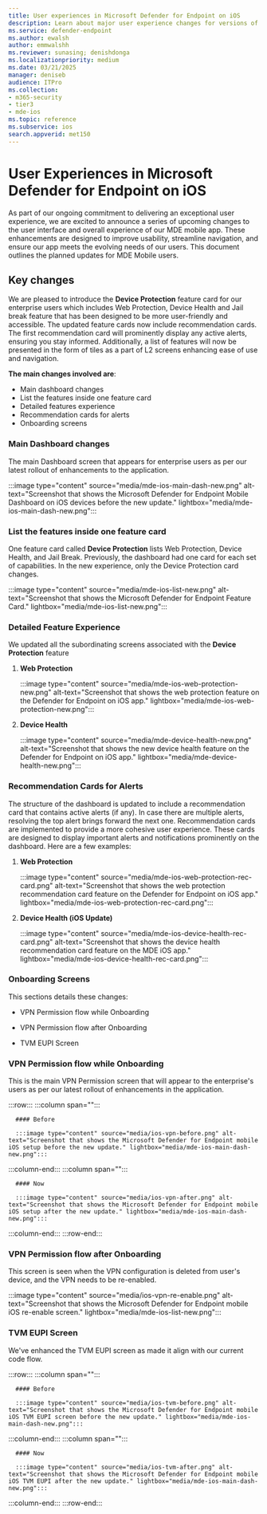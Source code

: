 ```yaml
---
title: User experiences in Microsoft Defender for Endpoint on iOS
description: Learn about major user experience changes for versions of Microsoft Defender for Endpoint on iOS.
ms.service: defender-endpoint
ms.author: ewalsh
author: emmwalshh
ms.reviewer: sunasing; denishdonga
ms.localizationpriority: medium
ms.date: 03/21/2025
manager: deniseb
audience: ITPro
ms.collection: 
- m365-security
- tier3
- mde-ios
ms.topic: reference
ms.subservice: ios
search.appverid: met150
---
```


# User Experiences in Microsoft Defender for Endpoint on iOS

As part of our ongoing commitment to delivering an exceptional user experience, we are excited to announce a series of upcoming changes to the user interface and overall experience of our MDE mobile app. These enhancements are designed to improve usability, streamline navigation, and ensure our app meets the evolving needs of our users. This document outlines the planned updates for MDE Mobile users.

## Key changes

We are pleased to introduce the **Device Protection** feature card for our enterprise users which includes Web Protection, Device Health and Jail break feature that has been designed to be more user-friendly and accessible. The updated feature cards now include recommendation cards. The first recommendation card will prominently display any active alerts, ensuring you stay informed. Additionally, a list of features will now be presented in the form of tiles as a part of L2 screens enhancing ease of use and navigation.

**The main changes involved are**:

- Main dashboard changes
- List the features inside one feature card
- Detailed features experience
- Recommendation cards for alerts
- Onboarding screens

### Main Dashboard changes

The main Dashboard screen that appears for enterprise users as per our latest rollout of enhancements to the application.

:::image type="content" source="media/mde-ios-main-dash-new.png" alt-text="Screenshot that shows the Microsoft Defender for Endpoint Mobile Dashboard on iOS devices before the new update." lightbox="media/mde-ios-main-dash-new.png":::

### List the features inside one feature card

One feature card called **Device Protection** lists Web Protection, Device Health, and Jail Break. Previously, the dashboard had one card for each set of capabilities. In the new experience, only the Device Protection card changes.

:::image type="content" source="media/mde-ios-list-new.png" alt-text="Screenshot that shows the Microsoft Defender for Endpoint Feature Card." lightbox="media/mde-ios-list-new.png":::

### Detailed Feature Experience

We updated all the subordinating screens associated with the **Device Protection** feature

1. **Web Protection**

   :::image type="content" source="media/mde-ios-web-protection-new.png" alt-text="Screenshot that shows the web protection feature on the Defender for Endpoint on iOS app." lightbox="media/mde-ios-web-protection-new.png":::

2. **Device Health**

   :::image type="content" source="media/mde-device-health-new.png" alt-text="Screenshot that shows the new device health feature on the Defender for Endpoint on iOS app." lightbox="media/mde-device-health-new.png":::

### Recommendation Cards for Alerts

The structure of the dashboard is updated to include a recommendation card that contains active alerts (if any). In case there are multiple alerts, resolving the top alert brings forward the next one. Recommendation cards are implemented to provide a more cohesive user experience. These cards are designed to display important alerts and notifications prominently on the dashboard. Here are a few examples:

1. **Web Protection**

    :::image type="content" source="media/mde-ios-web-protection-rec-card.png" alt-text="Screenshot that shows the web protection  recommendation card feature on the Defender for Endpoint on iOS app." lightbox="media/mde-ios-web-protection-rec-card.png":::

2. **Device Health (iOS Update)**

    :::image type="content" source="media/mde-ios-device-health-rec-card.png" alt-text="Screenshot that shows the device health recommendation card feature on the MDE iOS app." lightbox="media/mde-ios-device-health-rec-card.png":::

### Onboarding Screens

This sections details these changes:

* VPN Permission flow while Onboarding

* VPN Permission flow after Onboarding

* TVM EUPI Screen

### VPN Permission flow while Onboarding 

This is the main VPN Permission screen that will appear to the enterprise's users as per our latest rollout of enhancements in the application. 

:::row:::
   :::column span="":::

      #### Before

      :::image type="content" source="media/ios-vpn-before.png" alt-text="Screenshot that shows the Microsoft Defender for Endpoint mobile iOS setup before the new update." lightbox="media/mde-ios-main-dash-new.png":::

   :::column-end:::
   :::column span="":::

      #### Now

      :::image type="content" source="media/ios-vpn-after.png" alt-text="Screenshot that shows the Microsoft Defender for Endpoint mobile iOS setup after the new update." lightbox="media/mde-ios-main-dash-new.png":::

   :::column-end:::
:::row-end:::

### VPN Permission flow after Onboarding

This screen is seen when the VPN configuration is deleted from user's device, and the VPN needs to be re-enabled.

:::image type="content" source="media/ios-vpn-re-enable.png" alt-text="Screenshot that shows the Microsoft Defender for Endpoint mobile iOS re-enable screen." lightbox="media/mde-ios-list-new.png":::

### TVM EUPI Screen

We've enhanced the TVM EUPI screen as made it align with our current code flow.

:::row:::
   :::column span="":::

      #### Before

      :::image type="content" source="media/ios-tvm-before.png" alt-text="Screenshot that shows the Microsoft Defender for Endpoint mobile iOS TVM EUPI screen before the new update." lightbox="media/mde-ios-main-dash-new.png":::

   :::column-end:::
   :::column span="":::

      #### Now

      :::image type="content" source="media/ios-tvm-after.png" alt-text="Screenshot that shows the Microsoft Defender for Endpoint mobile iOS TVM EUPI after the new update." lightbox="media/mde-ios-main-dash-new.png":::

   :::column-end:::
:::row-end:::
